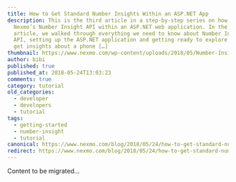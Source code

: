 ```yaml
---
title: How to Get Standard Number Insights Within an ASP.NET App
description: This is the third article in a step-by-step series on how to use
  Nexmo’s Number Insight API within an ASP.NET web application. In the first
  article, we walked through everything we need to know about Number Insight
  API, setting up the ASP.NET application and getting ready to explore how to
  get insights about a phone […]
thumbnail: https://www.nexmo.com/wp-content/uploads/2018/05/Number-Insight-Nexmo-03.png
author: bibi
published: true
published_at: 2018-05-24T13:03:23
comments: true
category: tutorial
old_categories:
  - developer
  - developers
  - tutorial
tags:
  - getting-started
  - number-insight
  - tutorial
canonical: https://www.nexmo.com/blog/2018/05/24/how-to-get-standard-number-insights-within-an-asp-net-app-dr
redirect: https://www.nexmo.com/blog/2018/05/24/how-to-get-standard-number-insights-within-an-asp-net-app-dr
---
```

Content to be migrated...